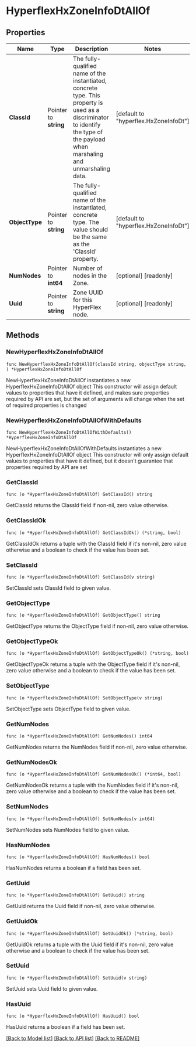 # HyperflexHxZoneInfoDtAllOf

## Properties

Name | Type | Description | Notes
------------ | ------------- | ------------- | -------------
**ClassId** | Pointer to **string** | The fully-qualified name of the instantiated, concrete type. This property is used as a discriminator to identify the type of the payload when marshaling and unmarshaling data. | [default to "hyperflex.HxZoneInfoDt"]
**ObjectType** | Pointer to **string** | The fully-qualified name of the instantiated, concrete type. The value should be the same as the &#39;ClassId&#39; property. | [default to "hyperflex.HxZoneInfoDt"]
**NumNodes** | Pointer to **int64** | Number of nodes in the Zone. | [optional] [readonly] 
**Uuid** | Pointer to **string** | Zone UUID for this HyperFlex node. | [optional] [readonly] 

## Methods

### NewHyperflexHxZoneInfoDtAllOf

`func NewHyperflexHxZoneInfoDtAllOf(classId string, objectType string, ) *HyperflexHxZoneInfoDtAllOf`

NewHyperflexHxZoneInfoDtAllOf instantiates a new HyperflexHxZoneInfoDtAllOf object
This constructor will assign default values to properties that have it defined,
and makes sure properties required by API are set, but the set of arguments
will change when the set of required properties is changed

### NewHyperflexHxZoneInfoDtAllOfWithDefaults

`func NewHyperflexHxZoneInfoDtAllOfWithDefaults() *HyperflexHxZoneInfoDtAllOf`

NewHyperflexHxZoneInfoDtAllOfWithDefaults instantiates a new HyperflexHxZoneInfoDtAllOf object
This constructor will only assign default values to properties that have it defined,
but it doesn't guarantee that properties required by API are set

### GetClassId

`func (o *HyperflexHxZoneInfoDtAllOf) GetClassId() string`

GetClassId returns the ClassId field if non-nil, zero value otherwise.

### GetClassIdOk

`func (o *HyperflexHxZoneInfoDtAllOf) GetClassIdOk() (*string, bool)`

GetClassIdOk returns a tuple with the ClassId field if it's non-nil, zero value otherwise
and a boolean to check if the value has been set.

### SetClassId

`func (o *HyperflexHxZoneInfoDtAllOf) SetClassId(v string)`

SetClassId sets ClassId field to given value.


### GetObjectType

`func (o *HyperflexHxZoneInfoDtAllOf) GetObjectType() string`

GetObjectType returns the ObjectType field if non-nil, zero value otherwise.

### GetObjectTypeOk

`func (o *HyperflexHxZoneInfoDtAllOf) GetObjectTypeOk() (*string, bool)`

GetObjectTypeOk returns a tuple with the ObjectType field if it's non-nil, zero value otherwise
and a boolean to check if the value has been set.

### SetObjectType

`func (o *HyperflexHxZoneInfoDtAllOf) SetObjectType(v string)`

SetObjectType sets ObjectType field to given value.


### GetNumNodes

`func (o *HyperflexHxZoneInfoDtAllOf) GetNumNodes() int64`

GetNumNodes returns the NumNodes field if non-nil, zero value otherwise.

### GetNumNodesOk

`func (o *HyperflexHxZoneInfoDtAllOf) GetNumNodesOk() (*int64, bool)`

GetNumNodesOk returns a tuple with the NumNodes field if it's non-nil, zero value otherwise
and a boolean to check if the value has been set.

### SetNumNodes

`func (o *HyperflexHxZoneInfoDtAllOf) SetNumNodes(v int64)`

SetNumNodes sets NumNodes field to given value.

### HasNumNodes

`func (o *HyperflexHxZoneInfoDtAllOf) HasNumNodes() bool`

HasNumNodes returns a boolean if a field has been set.

### GetUuid

`func (o *HyperflexHxZoneInfoDtAllOf) GetUuid() string`

GetUuid returns the Uuid field if non-nil, zero value otherwise.

### GetUuidOk

`func (o *HyperflexHxZoneInfoDtAllOf) GetUuidOk() (*string, bool)`

GetUuidOk returns a tuple with the Uuid field if it's non-nil, zero value otherwise
and a boolean to check if the value has been set.

### SetUuid

`func (o *HyperflexHxZoneInfoDtAllOf) SetUuid(v string)`

SetUuid sets Uuid field to given value.

### HasUuid

`func (o *HyperflexHxZoneInfoDtAllOf) HasUuid() bool`

HasUuid returns a boolean if a field has been set.


[[Back to Model list]](../README.md#documentation-for-models) [[Back to API list]](../README.md#documentation-for-api-endpoints) [[Back to README]](../README.md)


